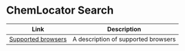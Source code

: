 # ChemLocator Search

| Link | Description |
|---------|---------|
| [Supported browsers](supported-browsers.md)  | A description of supported browsers |